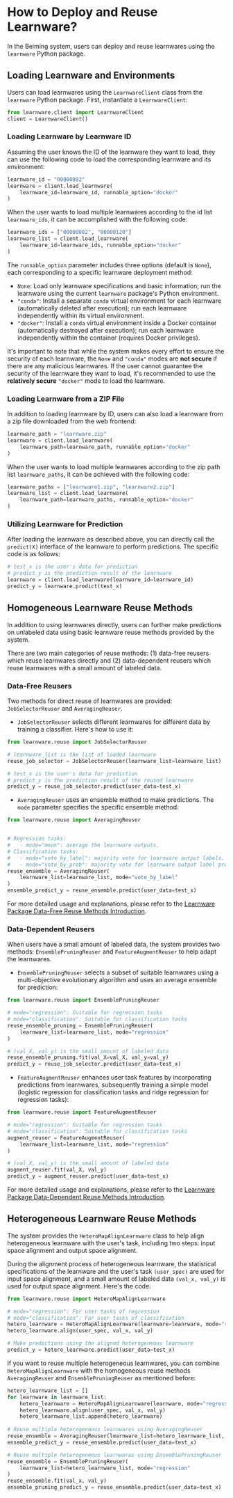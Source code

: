 # How to Deploy and Reuse Learnware?

In the Beiming system, users can deploy and reuse learnwares using the `learnware` Python package.

## Loading Learnware and Environments

Users can load learnwares using the `LearnwareClient` class from the `learnware` Python package. First, instantiate a `LearnwareClient`:

```python
from learnware.client import LearnwareClient
client = LearnwareClient()
```

### Loading Learnware by Learnware ID

Assuming the user knows the ID of the learnware they want to load, they can use the following code to load the corresponding learnware and its environment:

```python
learnware_id = "00000082"
learnware = client.load_learnware(
    learnware_id=learnware_id, runnable_option="docker"
)
```

When the user wants to load multiple learnwares according to the id list `learnware_ids`, it can be accomplished with the following code:
```python
learnware_ids = ["00000082", "00000120"]
learnware_list = client.load_learnware(
    learnware_id=learnware_ids, runnable_option="docker"
)
```

The `runnable_option` parameter includes three options (default is `None`), each corresponding to a specific learnware deployment method:

- `None`: Load only learnware specifications and basic information; run the learnware using the current `learnware` package's Python environment.
- `"conda"`: Install a separate `conda` virtual environment for each learnware (automatically deleted after execution); run each learnware independently within its virtual environment.
- `"docker"`: Install a `conda` virtual environment inside a Docker container (automatically destroyed after execution); run each learnware independently within the container (requires Docker privileges).

It's important to note that while the system makes every effort to ensure the security of each learnware, the `None` and `"conda"` modes are **not secure** if there are any malicious learnwares. If the user cannot guarantee the security of the learnware they want to load, it's recommended to use the **relatively secure** `"docker"` mode to load the learnware.

### Loading Learnware from a ZIP File

In addition to loading learnware by ID, users can also load a learnware from a zip file downloaded from the web frontend:

```python
learnware_path = "learnware.zip"
learnware = client.load_learnware(
    learnware_path=learnware_path, runnable_option="docker"
)
```

When the user wants to load multiple learnwares according to the zip path list `learnware_paths`, it can be achieved with the following code:
```python
learnware_paths = ["learnware1.zip", "learnware2.zip"]
learnware_list = client.load_learnware(
    learnware_path=learnware_paths, runnable_option="docker"
)
```

### Utilizing Learnware for Prediction

After loading the learnware as described above, you can directly call the `predict(X)` interface of the learnware to perform predictions. The specific code is as follows:
```python
# test_x is the user's data for prediction
# predict_y is the prediction result of the learnware
learnware = client.load_learnware(learnware_id=learnware_id)
predict_y = learnware.predict(test_x)
```

## Homogeneous Learnware Reuse Methods

In addition to using learnwares directly, users can further make predictions on unlabeled data using basic learnware reuse methods provided by the system.

There are two main categories of reuse methods: (1) data-free reusers which reuse learnwares directly and (2) data-dependent reusers which reuse learnwares with a small amount of labeled data.

### Data-Free Reusers

Two methods for direct reuse of learnwares are provided: `JobSelectorReuser` and `AveragingReuser`.

- `JobSelectorReuser` selects different learnwares for different data by training a classifier. Here's how to use it:

```python
from learnware.reuse import JobSelectorReuser

# learnware_list is the list of loaded learnware
reuse_job_selector = JobSelectorReuser(learnware_list=learnware_list)

# test_x is the user's data for prediction
# predict_y is the prediction result of the reused learnware
predict_y = reuse_job_selector.predict(user_data=test_x)
```

- `AveragingReuser` uses an ensemble method to make predictions. The `mode` parameter specifies the specific ensemble method:

```python
from learnware.reuse import AveragingReuser


# Regression tasks:
#   - mode="mean": average the learnware outputs.
# Classification tasks:
#   - mode="vote_by_label": majority vote for learnware output labels.
#   - mode="vote_by_prob": majority vote for learnware output label probabilities.
reuse_ensemble = AveragingReuser(
    learnware_list=learnware_list, mode="vote_by_label"
)
ensemble_predict_y = reuse_ensemble.predict(user_data=test_x)
```

For more detailed usage and explanations, please refer to the [Learnware Package Data-Free Reuse Methods Introduction](https://learnware.readthedocs.io/en/latest/components/learnware.html#direct-reuse-of-learnware).

### Data-Dependent Reusers

When users have a small amount of labeled data, the system provides two methods: `EnsemblePruningReuser` and `FeatureAugmentReuser` to help adapt the learnwares.

- `EnsemblePruningReuser` selects a subset of suitable learnwares using a multi-objective evolutionary algorithm and uses an average ensemble for prediction:

```python
from learnware.reuse import EnsemblePruningReuser

# mode="regression": Suitable for regression tasks
# mode="classification": Suitable for classification tasks
reuse_ensemble_pruning = EnsemblePruningReuser(
    learnware_list=learnware_list, mode="regression"
)

# (val_X, val_y) is the small amount of labeled data
reuse_ensemble_pruning.fit(val_X=val_X, val_y=val_y)
predict_y = reuse_job_selector.predict(user_data=test_x)
```

- `FeatureAugmentReuser` enhances user task features by incorporating predictions from learnwares, subsequently training a simple model (logistic regression for classification tasks and ridge regression for regression tasks):

```python
from learnware.reuse import FeatureAugmentReuser

# mode="regression": Suitable for regression tasks
# mode="classification": Suitable for classification tasks
augment_reuser = FeatureAugmentReuser(
    learnware_list=learnware_list, mode="regression"
)

# (val_X, val_y) is the small amount of labeled data
augment_reuser.fit(val_X, val_y)
predict_y = augment_reuser.predict(user_data=test_x)
```

For more detailed usage and explanations, please refer to the [Learnware Package Data-Dependent Reuse Methods Introduction](https://learnware.readthedocs.io/en/latest/components/learnware.html#reuse-learnware-with-labeled-data).

## Heterogeneous Learnware Reuse Methods

The system provides the `HeteroMapAlignLearnware` class to help align heterogeneous learnware with the user's task, including two steps: input space alignment and output space alignment.

During the alignment process of heterogeneous learnware, the statistical specifications of the learnware and the user's task `(user_spec)` are used for input space alignment, and a small amount of labeled data `(val_x, val_y)` is used for output space alignment. Here's the code:

```python
from learnware.reuse import HeteroMapAlignLearnware

# mode="regression": For user tasks of regression
# mode="classification": For user tasks of classification
hetero_learnware = HeteroMapAlignLearnware(learnware=leanrware, mode="regression")
hetero_learnware.align(user_spec, val_x, val_y)

# Make predictions using the aligned heterogeneous learnware
predict_y = hetero_learnware.predict(user_data=test_x)
```

If you want to reuse multiple heterogeneous learnwares, you can combine `HeteroMapAlignLearnware` with the homogeneous reuse methods `AveragingReuser` and `EnsemblePruningReuser` as mentioned before:

```python
hetero_learnware_list = []
for learnware in learnware_list:
    hetero_learnware = HeteroMapAlignLearnware(learnware, mode="regression")
    hetero_learnware.align(user_spec, val_x, val_y)
    hetero_learnware_list.append(hetero_learnware)
            
# Reuse multiple heterogeneous learnwares using AveragingReuser
reuse_ensemble = AveragingReuser(learnware_list=hetero_learnware_list, mode="mean")
ensemble_predict_y = reuse_ensemble.predict(user_data=test_x)

# Reuse multiple heterogeneous learnwares using EnsemblePruningReuser
reuse_ensemble = EnsemblePruningReuser(
    learnware_list=hetero_learnware_list, mode="regression"
)
reuse_ensemble.fit(val_x, val_y)
ensemble_pruning_predict_y = reuse_ensemble.predict(user_data=test_x)
```